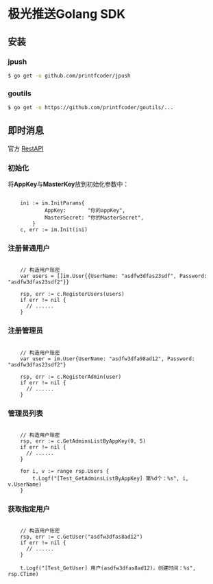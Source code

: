 # 极光推送Golang SDK

## 安装

### jpush

```bash
$ go get -u github.com/printfcoder/jpush
```

### goutils

```bash
$ go get -u https://github.com/printfcoder/goutils/...
```

## 即时消息

官方 [RestAPI][RestAPI]

### 初始化

将**AppKey**与**MasterKey**放到初始化参数中：

```golang

    ini := im.InitParams{
    		AppKey:       "你的appKey",
    		MasterSecret: "你的MasterSecret",
    	}
    c, err := im.Init(ini)

```

### 注册普通用户

```golang

    // 构造用户账密
    var users = []im.User{{UserName: "asdfw3dfas23sdf", Password: "asdfw3dfas23sdf2"}}

    rsp, err := c.RegisterUsers(users)
    if err != nil {
      // ......
    }

```

### 注册管理员

```golang

    // 构造用户账密
    var user = im.User{UserName: "asdfw3dfa98ad12", Password: "asdfw3dfas23sdf2"}

    rsp, err := c.RegisterAdmin(user)
    if err != nil {
      // ......
    }

```

### 管理员列表

```golang

    // 构造用户账密
    rsp, err := c.GetAdminsListByAppKey(0, 5)
    if err != nil {
      // ......
    }

    for i, v := range rsp.Users {
    	t.Logf("[Test_GetAdminsListByAppKey] 第%d个：%s", i, v.UserName)
    }

```

### 获取指定用户

```golang

    // 构造用户账密
    rsp, err := c.GetUser("asdfw3dfas8ad12")
    if err != nil {
      // ......
    }

    t.Logf("[Test_GetUser] 用户(asdfw3dfas8ad12)，创建时间：%s", rsp.CTime)

```


[RestAPI]: https://docs.jiguang.cn/jmessage/server/rest_api_im/